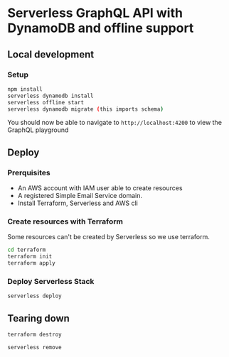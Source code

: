 # Serverless GraphQL API with DynamoDB and offline support

## Local development

### Setup

```bash
npm install
serverless dynamodb install
serverless offline start
serverless dynamodb migrate (this imports schema)
```

You should now be able to navigate to `http://localhost:4200` to view 
the GraphQL playground

## Deploy 

### Prerquisites

* An AWS account with IAM user able to create resources
* A registered Simple Email Service domain. 
* Install Terraform, Serverless and AWS cli

### Create resources with Terraform

Some resources can't be created by Serverless so we use terraform. 

```bash
cd terraform
terraform init
terraform apply
```

### Deploy Serverless Stack


```bash
serverless deploy
```

## Tearing down

```bash
terraform destroy
```

```bash
serverless remove
```
